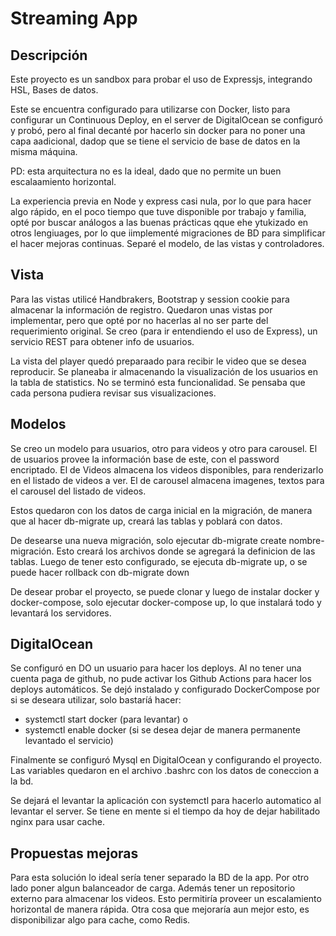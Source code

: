 # Streaming App
## Descripción
Este proyecto es un sandbox para probar el uso de Expressjs, integrando HSL, Bases de datos.

Este se encuentra configurado para utilizarse con Docker, listo para configurar un Continuous Deploy, en el server de DigitalOcean se configuró y probó, pero al final decanté por hacerlo sin docker para no poner una capa aadicional, dadop que se tiene el servicio de base de datos en la misma máquina.

PD: esta arquitectura no  es la ideal, dado que no permite un buen escalaamiento horizontal.

La experiencia previa en Node y express casi nula, por lo que para hacer algo rápido, en el poco tiempo que tuve disponible por trabajo y familia, opté por buscar análogos a las buenas prácticas qque ehe ytukizado en otros lengiuages, por lo que iimplementé migraciones de BD para simplificar el hacer mejoras continuas. Separé el modelo, de las vistas y controladores.

## Vista
Para las vistas utilicé Handbrakers, Bootstrap y session cookie para almacenar la información de registro.
Quedaron unas vistas por implementar, pero que opté por no hacerlas al no ser parte del requerimiento original.
Se creo (para ir entendiendo el uso de Express), un servicio REST para obtener info de usuarios.

La vista del player quedó preparaado para recibir le video que se desea reproducir. 
Se planeaba  ir almacenando la visualización de los usuarios en la tabla de statistics. No se terminó esta funcionalidad. Se pensaba que cada persona pudiera revisar sus  visualizaciones.
## Modelos
Se creo un modelo para usuarios, otro para videos y otro para carousel.
El de usuarios provee la información base de este, con el password encriptado. 
El de Videos almacena los videos disponibles, para renderizarlo en el listado de videos a  ver. 
El de carousel almacena imagenes, textos para el carousel del listado de videos. 

Estos quedaron con los datos de carga inicial en la migración, de manera que al hacer db-migrate up, creará las tablas y poblará con datos.

De desearse una nueva migración, solo ejecutar db-migrate create nombre-migración. Esto creará los archivos donde se agregará la definicion de las tablas. Luego de tener esto configurado, se ejecuta db-migrate up, o se puede hacer rollback con db-migrate down

De desear probar el proyecto, se puede clonar y luego de instalar docker y docker-compose, solo ejecutar docker-compose up, lo que instalará todo y levantará los servidores.

##  DigitalOcean
Se configuró en DO un usuario para hacer los deploys.
Al no tener una cuenta paga de github, no pude activar los Github Actions para hacer los deploys automáticos.
Se dejó instalado y configurado DockerCompose por  si se deseara utilizar, solo bastaríá hacer:
- systemctl start docker (para levantar)
o
- systemctl enable docker (si se desea dejar de manera permanente levantado el servicio)

Finalmente se configuró Mysql en DigitalOcean y configurando el proyecto. Las variables quedaron en el archivo .bashrc con los datos de coneccion a la bd.

Se dejará el levantar la aplicación con systemctl para hacerlo automatico al levantar el server.
Se tiene en mente si el tiempo da hoy de dejar habilitado nginx para usar cache.

## Propuestas mejoras
Para esta solución lo ideal sería tener separado la BD de la app.
Por otro lado poner algun balanceador de carga. 
Además tener un repositorio externo para almacenar los videos. Esto permitiría proveer un escalamiento horizontal de manera rápida.
Otra cosa que mejoraría aun mejor esto, es disponibilizar algo para cache, como Redis.



